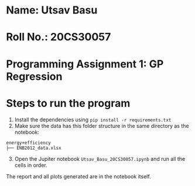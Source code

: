 # Name: Utsav Basu
# Roll No.: 20CS30057
# Programming Assignment 1: GP Regression

# Steps to run the program

1. Install the dependencies using `pip install -r requirements.txt`
2. Make sure the data has this folder structure in the same directory as the notebook:
```
energy+efficiency
├── ENB2012_data.xlsx
```
3. Open the Jupiter notebook `Utsav_Basu_20CS30057.ipynb` and run all the cells in order.

The report and all plots generated are in the notebook itself. 
